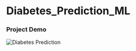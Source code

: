 # Diabetes_Prediction_ML

### Project Demo

![Diabetes Prediction](https://user-images.githubusercontent.com/94753771/195613022-ddf2e441-190d-40b9-adee-ffa9bfdca829.png)
